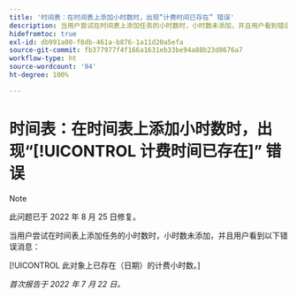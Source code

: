 ```yaml
---
title: '时间表：在时间表上添加小时数时，出现“计费时间已存在” 错误'
description: 当用户尝试在时间表上添加任务的小时数时，小时数未添加，并且用户看到错误消息。
hidefromtoc: true
exl-id: db991a00-f8db-461a-b876-1a11d20a5efa
source-git-commit: fb377977f4f166a1631eb33be94a88b23d8676a7
workflow-type: ht
source-wordcount: '94'
ht-degree: 100%

---
```


# 时间表：在时间表上添加小时数时，出现“[!UICONTROL 计费时间已存在]” 错误

>[!NOTE]
>
>此问题已于 2022 年 8 月 25 日修复。

当用户尝试在时间表上添加任务的小时数时，小时数未添加，并且用户看到以下错误消息：

[!UICONTROL 此对象上已存在（日期）的计费小时数。]

_首次报告于 2022 年 7 月 22 日。_
